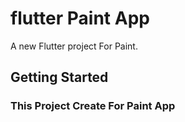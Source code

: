 # flutter Paint App

A new Flutter project For Paint.

## Getting Started

### This Project Create For Paint App


